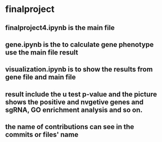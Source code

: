 # finalproject
## finalproject4.ipynb is the main file 
## gene.ipynb is the to calculate gene phenotype use the main file result 
## visualization.ipynb is to show the results from gene file and main file
## result include the u test p-value and the picture shows the positive and nvgetive genes and sgRNA, GO enrichment analysis and so on.
## the name of contributions can see in the commits or files' name
